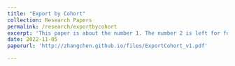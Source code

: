 ```yaml
---
title: "Export by Cohort"
collection: Research Papers
permalink: /research/exportbycohort
excerpt: 'This paper is about the number 1. The number 2 is left for future work.'
date: 2022-11-05
paperurl: 'http://zhangchen.github.io/files/ExportCohort_v1.pdf'

---
```

